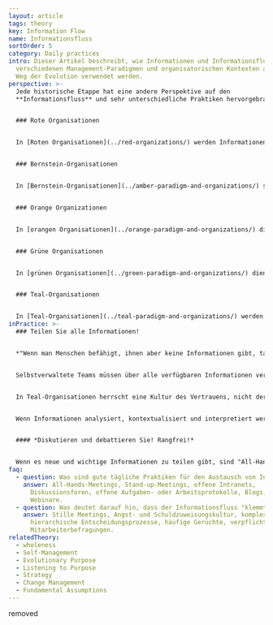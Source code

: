 ```yaml
---
layout: article
tags: theory
key: Information Flow
name: Informationsfluss
sortOrder: 5
category: Daily practices
intro: Dieser Artikel beschreibt, wie Informationen und Informationsfluss in
  verschiedenen Management-Paradigmen und organisatorischen Kontexten auf dem
  Weg der Evolution verwendet werden.
perspective: >-
  Jede historische Etappe hat eine andere Perspektive auf den
  **Informationsfluss** und sehr unterschiedliche Praktiken hervorgebracht:


  ### Rote Organisationen


  In [Roten Organisationen](../red-organizations/) werden Informationen und der Informationsfluss von den Machthabern kontrolliert und zur Kontrolle und Manipulation von Menschen eingesetzt. Informationen werden durch Geschichtenerzählen, das Erteilen von Befehlen, das Aussprechen von Drohungen, Bestechung und durch Spionage kontrolliert und weitergegeben. Die Chefin hat in der Regel das Eigentum an Informationen und kontrolliert die Kommunikationsmittel. Macht wird eingesetzt, um Anhänger abhängig und gleichgeschaltet zu halten. Der objektive Wahrheitsgehalt von Informationen ist oft weniger wichtig als ihr subjektiver Wert, d.h. die Wahrheit hat keinen Wert oder Bedeutung, wenn es mehr zu gewinnen gibt, wenn man eine Lüge erzählt! In diesem Zusammenhang achten die Menschen nur auf die Informationen, die sie als für ihre persönlichen Bedürfnisse dienlich wahrnehmen.


  ### Bernstein-Organisationen


  In [Bernstein-Organisationen](../amber-paradigm-and-organizations/) sind Informationen breiter gestreut und es gibt einen Respekt für logische Argumente. Verschiedene Standpunkte werden anerkannt, aber es gibt nur Platz für eine einzige Wahrheit oder eine Reihe von Wahrheiten. Informationen werden über die Organisationshierarchie kontrolliert und kommuniziert. Es entsteht Respekt für das Konzept der Objektivität, zusammen mit konkurrierenden Ansichten der Orthodoxen und der Ketzer. Der Wahrheitsgehalt von Aussagen, die von Autoritätspersonen herausgegeben werden, kann innerhalb strenger Grenzen in Frage gestellt werden, aber die Entscheidungen und Meinungen der Autoritätspersonen müssen respektiert werden; wenn nicht, können Andersdenkende bestraft werden!


  ### Orange Organizationen


  In [orangen Organisationen](../orange-paradigm-and-organizations/) dient Information in erster Linie als Maß für "Vorhersage und Steuerung", mit dem Credo: Je mehr Information, desto besser! Mit Hilfe von Messinformationen können Menschen einen Bauplan für die Organisation entwerfen, als wäre sie eine Maschine. Informationen, die im Besitz von Personen mit höherem Rang in der Organisation sind oder von diesen stammen, werden als wertvoller angesehen.


  ### Grüne Organisationen


  In [grünen Organisationen](../green-paradigm-and-organizations/) dient Information als Währung für kulturelle Werte, mit dem Ziel, die Mitglieder der Organisation zu inspirieren. Der Informationsfluss durch das System basiert auf einem "Open-Book"-Management, bei dem Inputs aller Stakeholder gleichermaßen berücksichtigt werden. Der Informationsgehalt der "offenen Bücher" wird immer noch von "Herrschern" in einer hierarchischen Struktur definiert, aber die Verantwortlichen konzentrieren sich darauf, ihren Teams zuzuhören, sie zu ermutigen und zu motivieren. Mit der "Familie" als Leitmetapher in Green-Organisationen werden Geschichten geteilt und alle können "am Lagerfeuer singen".


  ### Teal-Organisationen


  In [Teal-Organisationen](../teal-paradigm-and-organizations/) werden Informationen allen gleichermaßen zur Verfügung gestellt, auf einer "as-is"-Basis. Es gibt keine Geheimnisse, und Informationen fließen ohne Grenzen dorthin, wo sie gebraucht werden; dies ist eine der Grundvoraussetzungen für das [Selbstmanagement](../self-management/) von Organisationen. Mitglieder von Teal-Organisationen respektieren nach wie vor eine Unterscheidung zwischen dem Austausch von Informationen, die in den organisatorischen Kontext gehören, und dem vertraulichen Austausch von persönlichen Informationen; Grauzonen werden mit Sensibilität und Integrität behandelt. Der zweifelhafte Wert von "Hörensagen" (Berichte aus zweiter Hand über nicht aufgezeichnete mündliche Kommunikation) wird klar verstanden.
inPractice: >-
  ### Teilen Sie alle Informationen!


  *"Wenn man Menschen befähigt, ihnen aber keine Informationen gibt, tappen sie nur im Dunkeln."* (Blair Vernon)


  Selbstverwaltete Teams müssen über alle verfügbaren Informationen verfügen, um optimale [Entscheidungen](../decision-making/)auf strategischer und täglicher Basis zu treffen. Das bedeutet, dass alle Mitglieder der Organisation Zugang zu allen Daten haben müssen, die sich auf die Finanzierung und den Betrieb der Organisation beziehen, einschließlich der Gehälter und der Leistung von Einzelpersonen und Teams. Der freie Austausch von Informationen hilft, Vertrauen innerhalb der Organisation aufzubauen und zu erhalten, und verringert die Wahrscheinlichkeit, dass informelle Hierarchien wieder auftauchen.


  In Teal-Organisationen herrscht eine Kultur des Vertrauens, nicht der Angst: Der freie Austausch von Informationen schadet niemandem, und es besteht keine Notwendigkeit, Informationsquellen durch Anonymität oder Verschleierung zu schützen. Den Menschen wird zugetraut, mit Informationen integer umzugehen und sich sowohl mit den positiven als auch mit den negativen Implikationen aller ihnen zur Verfügung stehenden Informationen auseinanderzusetzen. Auf diese Weise haben die Mitarbeiter einen klaren Blick auf die Informationen, die sie und andere innerhalb der Organisation betreffen, und niemand entwickelt ein falsches Gefühl von Angst oder Sicherheit.


  Wenn Informationen analysiert, kontextualisiert und interpretiert werden, wird dies nicht als ein Weg zur Wahrheitsfindung gesehen, sondern als ein Weg, die Informationen wertvoller zu machen. Wertvolle Informationen fließen auf natürliche Weise dorthin, wo sie helfen, Probleme zu lösen, Herausforderungen zu bewältigen, Innovationen voranzutreiben. Ganz einfach: Informationen können nun frei zirkulieren und ihren Zweck erfüllen.


  #### *Diskutieren und debattieren Sie! Rangfrei!*


  Wenn es neue und wichtige Informationen zu teilen gibt, sind "All-Hands" [Meetings ](../meetings/)eine Standardpraxis in Teal-Organisationen. Quartalsergebnisse, die jährliche Werteumfrage, ein strategischer Wendepunkt und so weiter werden in einem Meeting ohne Skript oder Kontrollagenda diskutiert und debattiert. Dies ist viel mehr als ein einfacher Informationsaustausch: Statt "Vorhersage und Kontrolle" ist das Leitprinzip des Informationsflusses "Sinn und Reaktion". Wenn Informationen auf eine Art und Weise weitergegeben werden, die nicht dem Zweck der Organisation dient, kann dies offen diskutiert und bei Bedarf geändert werden.
faq:
  - question: Was sind gute tägliche Praktiken für den Austausch von Informationen?
    answer: All-Hands-Meetings, Stand-up-Meetings, offene Intranets,
      Diskussionsforen, offene Aufgaben- oder Arbeitsprotokolle, Blogs, offene
      Webinare.
  - question: Was deutet darauf hin, dass der Informationsfluss "klemmt"?
    answer: Stille Meetings, Angst- und Schuldzuweisungskultur, komplexe
      hierarchische Entscheidungsprozesse, häufige Gerüchte, verpflichtende
      Mitarbeiterbefragungen.
relatedTheory:
  - wholeness
  - Self-Management
  - Evolutionary Purpose
  - Listening to Purpose
  - Strategy
  - Change Management
  - Fundamental Assumptions
---
```

removed